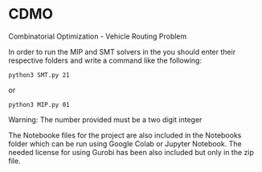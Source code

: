 # CDMO
Combinatorial Optimization - Vehicle Routing Problem


In order to run the MIP and SMT solvers in the you should enter their respective folders and write a command like the following:

    python3 SMT.py 21 

or

    python3 MIP.py 01 


Warning: The number provided must be a two digit integer


The Notebooke files for the project are also included in the Notebooks folder which can be run using Google Colab or Jupyter Notebook. The needed license for using Gurobi has been also included but only in the zip file.




